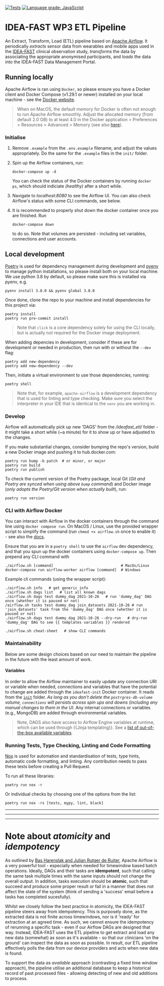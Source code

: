 [![Tests](https://github.com/ideafast/ideafast-etl/actions/workflows/tests.yml/badge.svg)](https://github.com/ideafast/ideafast-etl/actions/workflows/tests.yml)
[![Language grade: JavaScript](https://img.shields.io/lgtm/grade/python/g/ideafast/ideafast-etl.svg?logo=lgtm&logoWidth=18)](https://lgtm.com/projects/g/ideafast/ideafast-etl/context:python)

# IDEA-FAST WP3 ETL Pipeline

An Extract, Transform, Load (ETL) pipeline based on [Apache Airflow](https://airflow.apache.org/). It periodically _extracts_ sensor data from wearables and mobile apps used in the [IDEA-FAST](www.idea-fast.eu) clinical observation study, _transforms_ the data by associating the appropriate anonymised participants, and _loads_ the data into the IDEA-FAST Data Management Portal.

## Running locally

Apache Airflow is ran using `Docker`, so please ensure you have a Docker client and Docker Compose (v1.29.1 or newer) installed on your local machine - see the [Docker website](https://docs.docker.com/get-started/).

> When on MacOS, the default memory for Docker is often not enough to run Apache Airflow smoothly. Adjust the allocated memory (from default 2.0 GB) to at least 4.0 in the Docker application > Preferences > Resources > Advanced > Memory (see also [here](https://docs.docker.com/desktop/mac/#advanced)).


### Initialise
1. Remove `.example` from the `.env.example` filename, and adjust the values appropriately. Do the same for the `.example` files in the `init/` folder.
1. Spin up the Airflow containers, run:

    ```shell
    docker-compose up -d
    ```
    You can check the status of the Docker containers by running `docker ps`, which should indiciate _(healthy)_ after a short while.
1. Navigate to _localhost:8080_ to see the Airflow UI. You can also check Airflow's status with some CLI commands, see below.
1. It is recommended to properly shut down the docker container once you are finished. Run
    ```shell
    docker-compose down
    ```
    to do so. Note that volumes are persisted - including set variables, connections and user accounts.

## Local development

[Poetry](https://python-poetry.org/) is used for dependency management during development and [pyenv](https://github.com/pyenv/pyenv) to manage python installations, so please install both on your local machine. We use python 3.8 by default, so please make sure this is installed via pyenv, e.g.

```shell
pyenv install 3.8.0 && pyenv global 3.8.0
```

Once done, clone the repo to your machine and install dependencies for this project via:

```shell
poetry install
poetry run pre-commit install
```

> Note that `click` is a core dependency solely for using the CLI locally, but is actually not required for the Docker image deployment.

When adding depencies in development, consider if these are for development or needed in production, then run with or without the `--dev` flag:
```shell
poetry add new-dependency
poetry add new-dependency --dev
```

Then, initiate a virtual environment to use those dependencies, running:

```shell
poetry shell
```

> Note that, for example, `apache-airflow` is a development dependency that is used for linting and type checking. Make sure you select the interpreter in your IDE that is identical to the `venv` you are working in.

### Develop
Airflow will automatically pick up new 'DAGS' from the _/ideafast_etl/_ folder - it might take a short while (~a minute) for it to show up or have adjusted to the changes.

If you make substantial changes, consider bumping the repo's version, build a new Docker image and pushing it to hub.docker.com:

```shell
poetry run bump -b patch  # or minor, or major
poetry run build
poetry run publish
```

To check the current version of the Poetry package, local Git (_Git and Poetry are synced when using above `bump` command_) and Docker image (_only adopts the Poetry/Git version when actually built_), run:
```shell
poetry run version
```

### CLI with Airflow Docker

You can interact with Airflow in the docker containers through the command line using `docker compose run`. On MacOS / Linux, use the provided wrapper script to simplify the command (run `chmod +x airflow.sh` once to enable it) - see also the [docs](https://airflow.apache.org/docs/apache-airflow/stable/start/docker.html#running-the-cli-commands).

Ensure that you are in a `poetry shell` to use the `airflow` dev dependency, and that you spun up the docker containers using `docker-compose up`. Then prepend any CLI command with
```shell
./airflow.sh [command]                               # MacOs/Linux
docker-compose run airflow-worker airflow [command]  # Windows
```

Example cli commands (using the wrapper script):
```shell
./airflow.sh info   # get generic info
./airflow.sh dags list   # list all known dags
./airflow.sh dags test dummy_dag 2021-10-26   # run 'dummy_dag' DAG once (whether it is paused or not)
/airflow.sh tasks test dummy_dag join_datasets 2021-10-26 # run 'join_datasets' task from the 'dummy_dag' DAG once (whether it is paused or not)
./airflow.sh dags test dummy_dag 2021-10-26 --dry-run   # dry-run 'dummy_dag' DAG to see {{ templates variables }} rendered

./airflow.sh cheat-sheet   # show CLI commands
```

### Maintainability

Below are some design choices based on our need to maintain the pipeline in the future with the least amount of work.

#### Variables

In order to allow the Airflow maintainer to easily update any connection URI or variable when needed, connections and variables that have the potential to change are added through the `ideafast-init` Docker container. It reads from the [`init`](/init) folder. _As long as you don't delete the `postrgres-db-volume` volume, `connections` will persists across spin ups and downs (including any manual changes to them in the UI_. Any internal connections or variables (e.g., MongoDB) are added through environmental variables.

> Note, DAGS also have access to Airflow Engine variables at runtime, which can be used through {{Jinja templating}}. See a [list of out-of-the-box available variables](https://airflow.apache.org/docs/apache-airflow/stable/templates-ref.html).

### Running Tests, Type Checking, Linting and Code Formatting

[Nox](https://nox.thea.codes/) is used for automation and standardisation of tests, type hints, automatic code formatting, and linting. Any contribution needs to pass these tests before creating a Pull Request.

To run all these libraries:

    poetry run nox -r

Or individual checks by choosing one of the options from the list:

    poetry run nox -rs [tests, mypy, lint, black]

--------
--------
--------

# Note about _atomicity_ and _idempotency_

As outlined by [Bas Harenslak and Julian Rutger de Ruiter](https://github.com/BasPH/data-pipelines-with-apache-airflow), Apache Airflow is a very powerful tool - especially when needed for timewindow based batch operations. Ideally, DAGs and their tasks are **idempotent**, such that calling the same task multiple times with the same inputs should not change the overall output. In addition, tasks execution should be **atomic**, such that succeed and produce some proper result or fail in a manner that does not affect the state of the system (think of sending a 'success' email before a tasks has completed sucesfully).

Whilst we closely follow the best practice in atomicity, the IDEA-FAST pipeline steers away from idempotency. This is purposely done, as the extracted data is not finite across timewindows, nor is it 'ready' for extraction at an agreed time. As such, we cannot ensure the idempotency of rerunning a specific task - even if our Airflow DAGs are designed that way. Instead, IDEA-FAST uses the ETL pipeline to get extract and load any new data (somewhat) as soon as it's available - so that our clinicians 'on the ground' can inspect the data as soon as possible. In result, our ETL pipeline effectively polls the data from our device providers and acts when new data is found.

To support the data _as available_ approach (contrasting a fixed time window approach), the pipeline utilise an additional database to keep a historical record of past processed files - allowing detecting of new and old additions to process.
